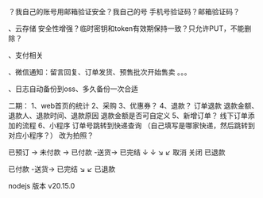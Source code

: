 
？我自己的账号用邮箱验证安全？我自己的号 手机号验证码？邮箱验证码？

、云存储 安全性增强？临时密钥和token有效期保持一致？只允许PUT，不能删除？

、支付相关

、微信通知：留言回复、订单发货、预售批次开始售卖 。。。

、日志自动备份到oss、多久备份一次合适



二期：
1、web首页的统计
2、采购
3、优惠券？
4、退款？     订单退款  退款金额、退款人、退款时间、退款原因    退款金额是否可自定义
5、新增订单？ 线下订单添加的流程
6、小程序 订单号跳转到快递查询   （自己填写是哪家快递，然后跳转到对应小程序？）  改为拍照？



已预订 -> 未付款 -> 已付款 -送货-> 已完结
  ↓        ↓           ↘        ↙
 取消     关闭            已退款


已付款 -送货-> 已完结
     ↘       ↙
       已退款



nodejs 版本 v20.15.0


